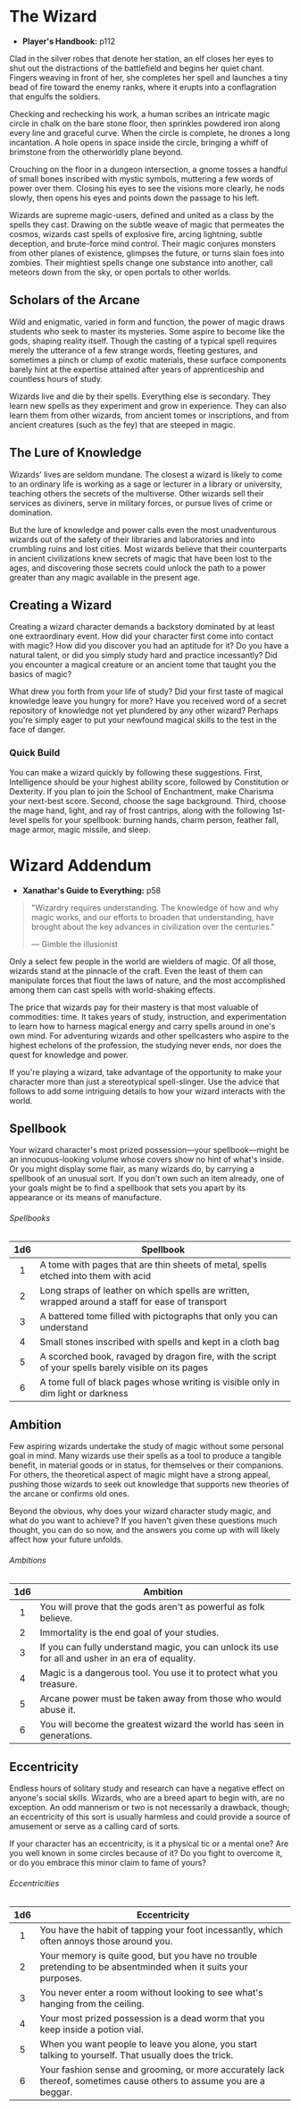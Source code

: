 # The Wizard
- **Player's Handbook:** p112

Clad in the silver robes that denote her station, an elf closes her eyes to shut out the distractions of the battlefield and begins her quiet chant.
Fingers weaving in front of her, she completes her spell and launches a tiny bead of fire toward the enemy ranks, where it erupts into a conflagration that engulfs the soldiers.

Checking and rechecking his work, a human scribes an intricate magic circle in chalk on the bare stone floor, then sprinkles powdered iron along every line and graceful curve.
When the circle is complete, he drones a long incantation.
A hole opens in space inside the circle, bringing a whiff of brimstone from the otherworldly plane beyond.

Crouching on the floor in a dungeon intersection, a gnome tosses a handful of small bones inscribed with mystic symbols, muttering a few words of power over them.
Closing his eyes to see the visions more clearly, he nods slowly, then opens his eyes and points down the passage to his left.

Wizards are supreme magic-users, defined and united as a class by the spells they cast.
Drawing on the subtle weave of magic that permeates the cosmos, wizards cast spells of explosive fire, arcing lightning, subtle deception, and brute-force mind control.
Their magic conjures monsters from other planes of existence, glimpses the future, or turns slain foes into zombies.
Their mightiest spells change one substance into another, call meteors down from the sky, or open portals to other worlds.

## Scholars of the Arcane
Wild and enigmatic, varied in form and function, the power of magic draws students who seek to master its mysteries.
Some aspire to become like the gods, shaping reality itself.
Though the casting of a typical spell requires merely the utterance of a few strange words, fleeting gestures, and sometimes a pinch or clump of exotic materials, these surface components barely hint at the expertise attained after years of apprenticeship and countless hours of study.

Wizards live and die by their spells.
Everything else is secondary.
They learn new spells as they experiment and grow in experience.
They can also learn them from other wizards, from ancient tomes or inscriptions, and from ancient creatures (such as the fey) that are steeped in magic.

## The Lure of Knowledge
Wizards' lives are seldom mundane.
The closest a wizard is likely to come to an ordinary life is working as a sage or lecturer in a library or university, teaching others the secrets of the multiverse.
Other wizards sell their services as diviners, serve in military forces, or pursue lives of crime or domination.

But the lure of knowledge and power calls even the most unadventurous wizards out of the safety of their libraries and laboratories and into crumbling ruins and lost cities.
Most wizards believe that their counterparts in ancient civilizations knew secrets of magic that have been lost to the ages, and discovering those secrets could unlock the path to a power greater than any magic available in the present age.

## Creating a Wizard
Creating a wizard character demands a backstory dominated by at least one extraordinary event.
How did your character first come into contact with magic?
How did you discover you had an aptitude for it?
Do you have a natural talent, or did you simply study hard and practice incessantly?
Did you encounter a magical creature or an ancient tome that taught you the basics of magic?

What drew you forth from your life of study?
Did your first taste of magical knowledge leave you hungry for more?
Have you received word of a secret repository of knowledge not yet plundered by any other wizard?
Perhaps you're simply eager to put your newfound magical skills to the test in the face of danger.

### Quick Build
You can make a wizard quickly by following these suggestions.
First, Intelligence should be your highest ability score, followed by Constitution or Dexterity.
If you plan to join the School of Enchantment, make Charisma your next-best score.
Second, choose the sage background.
Third, choose the mage hand, light, and ray of frost cantrips, along with the following 1st-level spells for your spellbook: burning hands, charm person, feather fall, mage armor, magic missile, and sleep.

# Wizard Addendum
- **Xanathar's Guide to Everything:** p58

> "Wizardry requires understanding.
> The knowledge of how and why magic works, and our efforts to broaden that understanding, have brought about the key advances in civilization over the centuries."
>
> &mdash; Gimble the illusionist

Only a select few people in the world are wielders of magic.
Of all those, wizards stand at the pinnacle of the craft.
Even the least of them can manipulate forces that flout the laws of nature, and the most accomplished among them can cast spells with world-shaking effects.

The price that wizards pay for their mastery is that most valuable of commodities: time.
It takes years of study, instruction, and experimentation to learn how to harness magical energy and carry spells around in one's own mind.
For adventuring wizards and other spellcasters who aspire to the highest echelons of the profession, the studying never ends, nor does the quest for knowledge and power.

If you're playing a wizard, take advantage of the opportunity to make your character more than just a stereotypical spell-slinger.
Use the advice that follows to add some intriguing details to how your wizard interacts with the world.

## Spellbook
Your wizard character's most prized possession&mdash;your spellbook&mdash;might be an innocuous-looking volume whose covers show no hint of what's inside.
Or you might display some flair, as many wizards do, by carrying a spellbook of an unusual sort.
If you don't own such an item already, one of your goals might be to find a spellbook that sets you apart by its appearance or its means of manufacture.

###### Spellbooks
| 1d6 | Spellbook                                                                                           |
| :-: | ----------------------------------------------------------------------------------------------------|
| 1   | A tome with pages that are thin sheets of metal, spells etched into them with acid                  |
| 2   | Long straps of leather on which spells are written, wrapped around a staff for ease of transport    |
| 3   | A battered tome filled with pictographs that only you can understand                                |
| 4   | Small stones inscribed with spells and kept in a cloth bag                                          |
| 5   | A scorched book, ravaged by dragon fire, with the script of your spells barely visible on its pages |
| 6   | A tome full of black pages whose writing is visible only in dim light or darkness                   |

## Ambition
Few aspiring wizards undertake the study of magic without some personal goal in mind.
Many wizards use their spells as a tool to produce a tangible benefit, in material goods or in status, for themselves or their companions.
For others, the theoretical aspect of magic might have a strong appeal, pushing those wizards to seek out knowledge that supports new theories of the arcane or confirms old ones.

Beyond the obvious, why does your wizard character study magic, and what do you want to achieve?
If you haven't given these questions much thought, you can do so now, and the answers you come up with will likely affect how your future unfolds.

###### Ambitions
| 1d6 | Ambition                                                                                           |
| :-: | ---------------------------------------------------------------------------------------------------|
| 1   | You will prove that the gods aren't as powerful as folk believe.                                   |
| 2   | Immortality is the end goal of your studies.                                                       |
| 3   | If you can fully understand magic, you can unlock its use for all and usher in an era of equality. |
| 4   | Magic is a dangerous tool. You use it to protect what you treasure.                                |
| 5   | Arcane power must be taken away from those who would abuse it.                                     |
| 6   | You will become the greatest wizard the world has seen in generations.                             |

## Eccentricity
Endless hours of solitary study and research can have a negative effect on anyone's social skills.
Wizards, who are a breed apart to begin with, are no exception.
An odd mannerism or two is not necessarily a drawback, though; an eccentricity of this sort is usually harmless and could provide a source of amusement or serve as a calling card of sorts.

If your character has an eccentricity, is it a physical tic or a mental one?
Are you well known in some circles because of it?
Do you fight to overcome it, or do you embrace this minor claim to fame of yours?

###### Eccentricities
| 1d6 | Eccentricity                                                                                                         |
| :-: | ---------------------------------------------------------------------------------------------------------------------|
| 1   | You have the habit of tapping your foot incessantly, which often annoys those around you.                            |
| 2   | Your memory is quite good, but you have no trouble pretending to be absentminded when it suits your purposes.        |
| 3   | You never enter a room without looking to see what's hanging from the ceiling.                                       |
| 4   | Your most prized possession is a dead worm that you keep inside a potion vial.                                       |
| 5   | When you want people to leave you alone, you start talking to yourself. That usually does the trick.                 |
| 6   | Your fashion sense and grooming, or more accurately lack thereof, sometimes cause others to assume you are a beggar. |
